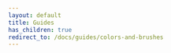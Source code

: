 ```yaml
---
layout: default
title: Guides
has_children: true
redirect_to: /docs/guides/colors-and-brushes
---
```

